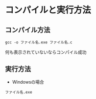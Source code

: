  # コンパイルと実行方法

## コンパイル方法

```
gcc -o ファイル名.exe ファイル名.c
```

何も表示されていないならコンパイル成功

## 実行方法

- Windowsの場合

```
ファイル名.exe
```
